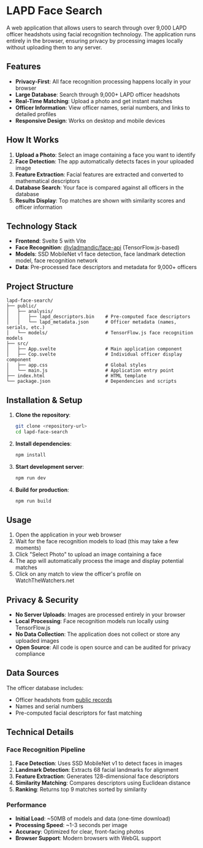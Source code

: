 # LAPD Face Search

A web application that allows users to search through over 9,000 LAPD officer headshots using facial recognition technology. The application runs entirely in the browser, ensuring privacy by processing images locally without uploading them to any server.

## Features

- **Privacy-First**: All face recognition processing happens locally in your browser
- **Large Database**: Search through 9,000+ LAPD officer headshots
- **Real-Time Matching**: Upload a photo and get instant matches
- **Officer Information**: View officer names, serial numbers, and links to detailed profiles
- **Responsive Design**: Works on desktop and mobile devices

## How It Works

1. **Upload a Photo**: Select an image containing a face you want to identify
2. **Face Detection**: The app automatically detects faces in your uploaded image
3. **Feature Extraction**: Facial features are extracted and converted to mathematical descriptors
4. **Database Search**: Your face is compared against all officers in the database
5. **Results Display**: Top matches are shown with similarity scores and officer information

## Technology Stack

- **Frontend**: Svelte 5 with Vite
- **Face Recognition**: [@vladmandic/face-api](https://github.com/vladmandic/face-api) (TensorFlow.js-based)
- **Models**: SSD MobileNet v1 face detection, face landmark detection model, face recognition network
- **Data**: Pre-processed face descriptors and metadata for 9,000+ officers

## Project Structure

```
lapd-face-search/
├── public/
│   ├── analysis/
│   │   ├── lapd_descriptors.bin    # Pre-computed face descriptors
│   │   └── lapd_metadata.json      # Officer metadata (names, serials, etc.)
│   └── models/                     # TensorFlow.js face recognition models
├── src/
│   ├── App.svelte                  # Main application component
│   ├── Cop.svelte                  # Individual officer display component
│   ├── app.css                     # Global styles
│   └── main.js                     # Application entry point
├── index.html                      # HTML template
└── package.json                    # Dependencies and scripts
```

## Installation & Setup

1. **Clone the repository**:
   ```bash
   git clone <repository-url>
   cd lapd-face-search
   ```

2. **Install dependencies**:
   ```bash
   npm install
   ```

3. **Start development server**:
   ```bash
   npm run dev
   ```

4. **Build for production**:
   ```bash
   npm run build
   ```

## Usage

1. Open the application in your web browser
2. Wait for the face recognition models to load (this may take a few moments)
3. Click "Select Photo" to upload an image containing a face
4. The app will automatically process the image and display potential matches
5. Click on any match to view the officer's profile on WatchTheWatchers.net

## Privacy & Security

- **No Server Uploads**: Images are processed entirely in your browser
- **Local Processing**: Face recognition models run locally using TensorFlow.js
- **No Data Collection**: The application does not collect or store any uploaded images
- **Open Source**: All code is open source and can be audited for privacy compliance

## Data Sources

The officer database includes:
- Officer headshots from [public records](https://watchthewatchers.net/)
- Names and serial numbers
- Pre-computed facial descriptors for fast matching

## Technical Details

### Face Recognition Pipeline

1. **Face Detection**: Uses SSD MobileNet v1 to detect faces in images
2. **Landmark Detection**: Extracts 68 facial landmarks for alignment
3. **Feature Extraction**: Generates 128-dimensional face descriptors
4. **Similarity Matching**: Compares descriptors using Euclidean distance
5. **Ranking**: Returns top 9 matches sorted by similarity

### Performance

- **Initial Load**: ~50MB of models and data (one-time download)
- **Processing Speed**: ~1-3 seconds per image
- **Accuracy**: Optimized for clear, front-facing photos
- **Browser Support**: Modern browsers with WebGL support
